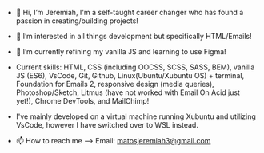 - 👋 Hi, I’m Jeremiah, I'm a self-taught career changer who has found a passion in creating/building projects!
- 👀 I’m interested in all things development but specifically HTML/Emails!
- 🌱 I’m currently refining my vanilla JS and learning to use Figma!
- Current skills: HTML, CSS (including OOCSS, SCSS, SASS, BEM), vanilla JS (ES6), VsCode, Git, Github, Linux(Ubuntu/Xubuntu OS) + terminal, Foundation for Emails 2, responsive design (media queries), Photoshop/Sketch, Litmus (have not worked with Email On Acid just yet!), Chrome DevTools, and MailChimp! 
- I've mainly developed on a virtual machine running Xubuntu and utilizing VsCode, however I have switched over to WSL instead. 

- 📫 How to reach me --> Email: matosjeremiah3@gmail.com

<!---
Jmbriggs3/Jmbriggs3 is a ✨ special ✨ repository because its `README.md` (this file) appears on your GitHub profile.
You can click the Preview link to take a look at your changes.
--->
